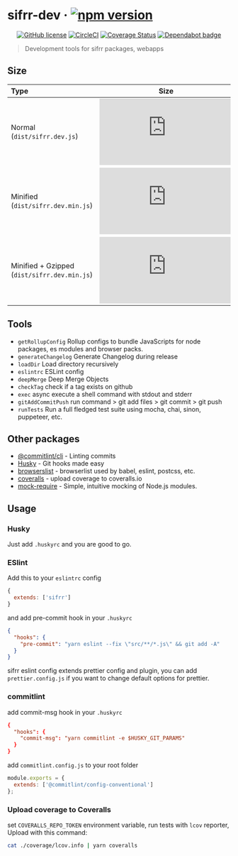 # sifrr-dev · [![npm version](https://img.shields.io/npm/v/@sifrr/dev.svg)](https://www.npmjs.com/package/@sifrr/dev)

<p align="center">
  <a href="https://github.com/sifrr/sifrr-dev/blob/master/LICENSE"><img src="https://img.shields.io/badge/license-MIT-blue.svg?style=flat-square" alt="GitHub license" /></a>
  <a href="https://circleci.com/gh/sifrr/sifrr-dev"><img alt="CircleCI" src="https://img.shields.io/circleci/project/github/sifrr/sifrr-dev/master.svg?logo=circleci&style=flat-square" /></a>
  <a href="https://coveralls.io/github/sifrr/sifrr-dev?branch=master"><img src="https://img.shields.io/coveralls/github/sifrr/sifrr-dev.svg?style=flat-square" alt="Coverage Status" /></a>
  <a href="https://dependabot.com/"><img src="https://badgen.net/badge/Dependabot/enabled/green?icon=dependabot" alt="Dependabot badge" /></a>
</p>

> Development tools for sifrr packages, webapps

## Size

| Type                                         |                                                                                               Size                                                                                               |
| :------------------------------------------- | :----------------------------------------------------------------------------------------------------------------------------------------------------------------------------------------------: |
| Normal (`dist/sifrr.dev.js`)                 |                   [![Normal](https://img.badgesize.io/sifrr/sifrr-dev/master/dist/sifrr.dev.js?maxAge=600)](https://github.com/sifrr/sifrr-dev/blob/master/dist/sifrr.dev.js)                    |
| Minified (`dist/sifrr.dev.min.js`)           |              [![Minified](https://img.badgesize.io/sifrr/sifrr-dev/master/dist/sifrr.dev.min.js?maxAge=600)](https://github.com/sifrr/sifrr-dev/blob/master/dist/sifrr.dev.min.js)               |
| Minified + Gzipped (`dist/sifrr.dev.min.js`) | [![Minified + Gzipped](https://img.badgesize.io/sifrr/sifrr-dev/master/dist/sifrr.dev.min.js?compression=gzip&maxAge=600)](https://github.com/sifrr/sifrr-dev/blob/master/dist/sifrr.dev.min.js) |

## Tools

- `getRollupConfig` Rollup configs to bundle JavaScripts for node packages, es modules and browser packs.
- `generateChangelog` Generate Changelog during release
- `loadDir` Load directory recursively
- `eslintrc` ESLint config
- `deepMerge` Deep Merge Objects
- `checkTag` check if a tag exists on github
- `exec` async execute a shell command with stdout and stderr
- `gitAddCommitPush` run command > git add files > git commit > git push
- `runTests` Run a full fledged test suite using mocha, chai, sinon, puppeteer, etc.

## Other packages

- [@commitlint/cli](https://github.com/conventional-changelog/commitlint) - Linting commits
- [Husky](https://github.com/typicode/husky) - Git hooks made easy
- [browserslist](https://github.com/browserslist/browserslist#readme) - browserlist used by babel, eslint, postcss, etc.
- [coveralls](https://github.com/nickmerwin/node-coveralls#readme) - upload coverage to coveralls.io
- [mock-require](https://github.com/boblauer/mock-require) - Simple, intuitive mocking of Node.js modules.

## Usage

### Husky

Just add `.huskyrc` and you are good to go.

### ESlint

Add this to your `eslintrc` config

```js
{
  extends: ['sifrr']
}
```

and add pre-commit hook in your `.huskyrc`

```json
{
  "hooks": {
    "pre-commit": "yarn eslint --fix \"src/**/*.js\" && git add -A"
  }
}
```

sifrr eslint config extends prettier config and plugin, you can add `prettier.config.js` if you want to change default options for prettier.

### commitlint

add commit-msg hook in your `.huskyrc`

```rc
{
  "hooks": {
    "commit-msg": "yarn commitlint -e $HUSKY_GIT_PARAMS"
  }
}
```

add `commitlint.config.js` to your root folder

```js
module.exports = {
  extends: ['@commitlint/config-conventional']
};
```

### Upload coverage to Coveralls

set `COVERALLS_REPO_TOKEN` environment variable, run tests with `lcov` reporter, Upload with this command:

```sh
cat ./coverage/lcov.info | yarn coveralls
```
